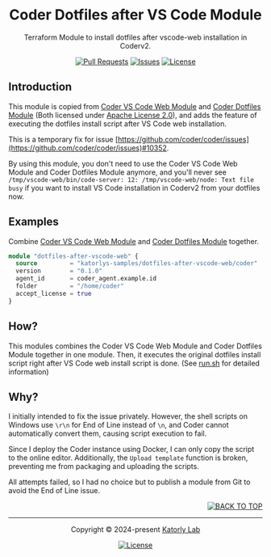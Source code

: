 <a name="readme-top"></a>
<div align="center">

<!-- <a href="#">
  <img src="https://github.com/katorlys/.github/blob/main/assets/mark/mark.png" height="100">
</a><br> -->

<h1>
  Coder Dotfiles after VS Code Module
</h1>

<p>
  Terraform Module to install dotfiles after vscode-web installation in Coderv2.
</p>

[![Pull Requests][github-pr-badge]][github-pr-link]
[![Issues][github-issue-badge]][github-issue-link]
[![License][github-license-badge]](LICENSE)

</div>


<!-- Main Body -->

## Introduction
This module is copied from [Coder VS Code Web Module](https://registry.coder.com/modules/vscode-web) and [Coder Dotfiles Module](https://registry.coder.com/modules/dotfiles) (Both licensed under [Apache License 2.0](https://github.com/coder/modules/blob/438c9045673c629e95416960c94a6b6344e3d298/LICENSE)), and adds the feature of executing the dotfiles install script after VS Code web installation.

This is a temporary fix for issue [https://github.com/coder/coder/issues](https://github.com/coder/coder/issues)#10352.

By using this module, you don't need to use the Coder VS Code Web Module and Coder Dotfiles Module anymore, and you'll never see `/tmp/vscode-web/bin/code-server: 12: /tmp/vscode-web/node: Text file busy` if you want to install VS Code installation in Coderv2 from your dotfiles now.


## Examples
Combine [Coder VS Code Web Module](https://registry.coder.com/modules/vscode-web?tab=readme) and [Coder Dotfiles Module](https://registry.coder.com/modules/dotfiles?tab=readme) together.
```tf
module "dotfiles-after-vscode-web" {
  source         = "katorlys-samples/dotfiles-after-vscode-web/coder"
  version        = "0.1.0"
  agent_id       = coder_agent.example.id
  folder         = "/home/coder"
  accept_license = true
}
```


## How?
This modules combines the Coder VS Code Web Module and Coder Dotfiles Module together in one module. Then, it executes the original dotfiles install script right after VS Code web install script is done. (See [run.sh](/run.sh) for detailed information)


## Why?
I initially intended to fix the issue privately. However, the shell scripts on Windows use `\r\n` for End of Line instead of `\n`, and Coder cannot automatically convert them, causing script execution to fail.

Since I deploy the Coder instance using Docker, I can only copy the script to the online editor. Additionally, the `Upload template` function is broken, preventing me from packaging and uploading the scripts.

All attempts failed, so I had no choice but to publish a module from Git to avoid the End of Line issue.


<!-- /Main Body -->


<div align="right">
  
[![BACK TO TOP][back-to-top-button]](#readme-top)

</div>

---

<div align="center">

<p>
  Copyright &copy; 2024-present <a target="_blank" href="https://github.com/katorlys">Katorly Lab</a>
</p>

[![License][github-license-badge-bottom]](LICENSE)

</div>

[back-to-top-button]: https://img.shields.io/badge/BACK_TO_TOP-151515?style=flat-square
[github-pr-badge]: https://img.shields.io/github/issues-pr/katorlys-samples/terraform-coder-dotfiles-after-vscode-web?label=pulls&labelColor=151515&color=79E096&style=flat-square
[github-pr-link]: https://github.com/katorlys-samples/terraform-coder-dotfiles-after-vscode-web/pulls
[github-issue-badge]: https://img.shields.io/github/issues/katorlys-samples/terraform-coder-dotfiles-after-vscode-web?labelColor=151515&color=FFC868&style=flat-square
[github-issue-link]: https://github.com/katorlys-samples/terraform-coder-dotfiles-after-vscode-web/issues
[github-license-badge]: https://img.shields.io/github/license/katorlys-samples/terraform-coder-dotfiles-after-vscode-web?labelColor=151515&color=EFEFEF&style=flat-square
<!-- https://img.shields.io/badge/license-CC_BY--NC--SA_4.0-EFEFEF?labelColor=151515&style=flat-square -->
[github-license-badge-bottom]: https://img.shields.io/github/license/katorlys-samples/terraform-coder-dotfiles-after-vscode-web?labelColor=151515&color=EFEFEF&style=for-the-badge
<!-- https://img.shields.io/badge/license-CC_BY--NC--SA_4.0-EFEFEF?labelColor=151515&style=for-the-badge -->